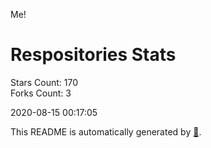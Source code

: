 Me!

# Respositories Stats
Stars Count: 170  
Forks Count: 3

2020-08-15 00:17:05  

This README is automatically generated by [🐰](https://github.com/rnitta/rnitta).
